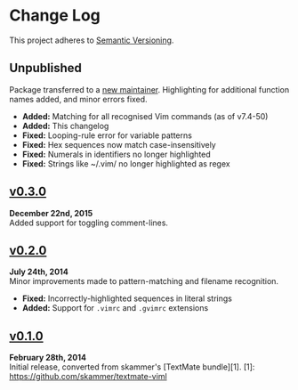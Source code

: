 Change Log
==========

This project adheres to [Semantic Versioning](http://semver.org/).


Unpublished
------------------------------------------------------------------------
Package transferred to a [new maintainer](https://github.com/Alhadis).
Highlighting for additional function names added, and minor errors fixed.

* __Added:__ Matching for all recognised Vim commands (as of v7.4-50)
* __Added:__ This changelog
* __Fixed:__ Looping-rule error for variable patterns
* __Fixed:__ Hex sequences now match case-insensitively
* __Fixed:__ Numerals in identifiers no longer highlighted
* __Fixed:__ Strings like ~/.vim/ no longer highlighted as regex



[v0.3.0]
------------------------------------------------------------------------
**December 22nd, 2015**  
Added support for toggling comment-lines.



[v0.2.0]
------------------------------------------------------------------------
**July 24th, 2014**  
Minor improvements made to pattern-matching and filename recognition.

* __Fixed:__ Incorrectly-highlighted sequences in literal strings
* __Added:__ Support for `.vimrc` and `.gvimrc` extensions



[v0.1.0]
------------------------------------------------------------------------
**February 28th, 2014**  
Initial release, converted from skammer's [TextMate bundle][1].
[1]: https://github.com/skammer/textmate-viml


[Referenced links]:_____________________________________________________
[v0.3.0]: https://github.com/Alhadis/language-viml/releases/tag/v0.3.0
[v0.2.0]: https://github.com/Alhadis/language-viml/releases/tag/v0.2.0
[v0.1.0]: https://github.com/Alhadis/language-viml/releases/tag/v0.1.0
